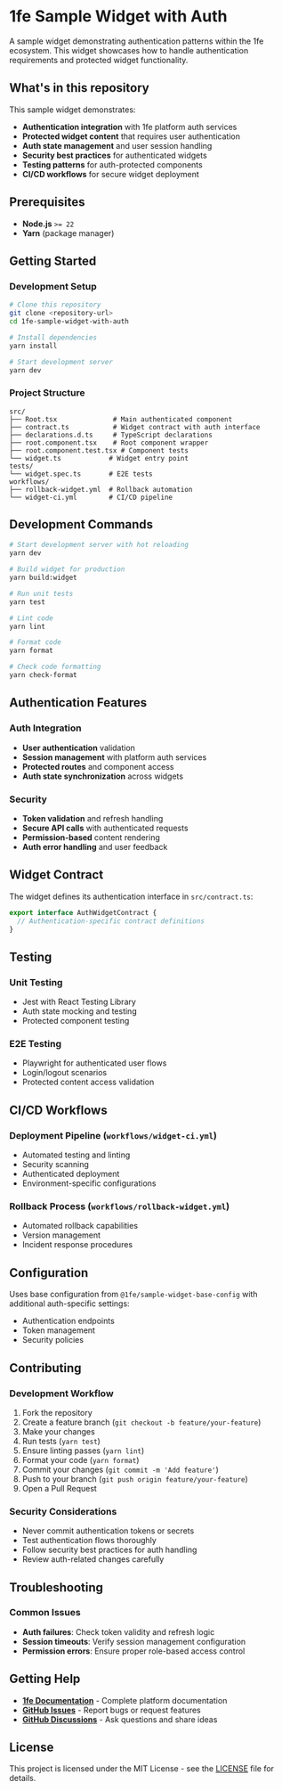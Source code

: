 # 1fe Sample Widget with Auth

A sample widget demonstrating authentication patterns within the 1fe ecosystem. This widget showcases how to handle authentication requirements and protected widget functionality.

## What's in this repository

This sample widget demonstrates:

- **Authentication integration** with 1fe platform auth services
- **Protected widget content** that requires user authentication
- **Auth state management** and user session handling
- **Security best practices** for authenticated widgets
- **Testing patterns** for auth-protected components
- **CI/CD workflows** for secure widget deployment

## Prerequisites

- **Node.js** `>= 22`
- **Yarn** (package manager)

## Getting Started

### Development Setup

```bash
# Clone this repository
git clone <repository-url>
cd 1fe-sample-widget-with-auth

# Install dependencies
yarn install

# Start development server
yarn dev
```

### Project Structure

```text
src/
├── Root.tsx              # Main authenticated component
├── contract.ts           # Widget contract with auth interface
├── declarations.d.ts     # TypeScript declarations
├── root.component.tsx    # Root component wrapper
├── root.component.test.tsx # Component tests
└── widget.ts            # Widget entry point
tests/
└── widget.spec.ts       # E2E tests
workflows/
├── rollback-widget.yml  # Rollback automation
└── widget-ci.yml        # CI/CD pipeline
```

## Development Commands

```bash
# Start development server with hot reloading
yarn dev

# Build widget for production
yarn build:widget

# Run unit tests
yarn test

# Lint code
yarn lint

# Format code
yarn format

# Check code formatting
yarn check-format
```

## Authentication Features

### Auth Integration

- **User authentication** validation
- **Session management** with platform auth services
- **Protected routes** and component access
- **Auth state synchronization** across widgets

### Security

- **Token validation** and refresh handling
- **Secure API calls** with authenticated requests
- **Permission-based** content rendering
- **Auth error handling** and user feedback

## Widget Contract

The widget defines its authentication interface in `src/contract.ts`:

```typescript
export interface AuthWidgetContract {
  // Authentication-specific contract definitions
}
```

## Testing

### Unit Testing

- Jest with React Testing Library
- Auth state mocking and testing
- Protected component testing

### E2E Testing

- Playwright for authenticated user flows
- Login/logout scenarios
- Protected content access validation

## CI/CD Workflows

### Deployment Pipeline (`workflows/widget-ci.yml`)

- Automated testing and linting
- Security scanning
- Authenticated deployment
- Environment-specific configurations

### Rollback Process (`workflows/rollback-widget.yml`)

- Automated rollback capabilities
- Version management
- Incident response procedures

## Configuration

Uses base configuration from `@1fe/sample-widget-base-config` with additional auth-specific settings:

- Authentication endpoints
- Token management
- Security policies

## Contributing

### Development Workflow

1. Fork the repository
2. Create a feature branch (`git checkout -b feature/your-feature`)
3. Make your changes
4. Run tests (`yarn test`)
5. Ensure linting passes (`yarn lint`)
6. Format your code (`yarn format`)
7. Commit your changes (`git commit -m 'Add feature'`)
8. Push to your branch (`git push origin feature/your-feature`)
9. Open a Pull Request

### Security Considerations

- Never commit authentication tokens or secrets
- Test authentication flows thoroughly
- Follow security best practices for auth handling
- Review auth-related changes carefully

## Troubleshooting

### Common Issues

- **Auth failures**: Check token validity and refresh logic
- **Session timeouts**: Verify session management configuration
- **Permission errors**: Ensure proper role-based access control

## Getting Help

- **[1fe Documentation](https://1fe.com/getting-started/installation/)** - Complete platform documentation
- **[GitHub Issues](https://github.com/docusign/1fe/issues)** - Report bugs or request features
- **[GitHub Discussions](https://github.com/docusign/1fe/discussions)** - Ask questions and share ideas

## License

This project is licensed under the MIT License - see the [LICENSE](LICENSE) file for details.
